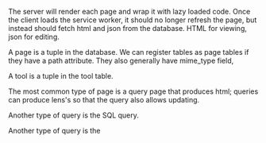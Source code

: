 

The server will render each page and wrap it with lazy loaded code. Once the client loads the service worker, it should no longer refresh the page, but instead should fetch html and json from the database. HTML for viewing, json for editing.



A page is a tuple in the database.
We can register tables as page tables if they have a path attribute. They also generally have mime_type field, 

A tool is a tuple in the tool table.

The most common type of page is a query page that produces html; queries can produce lens's so that the query also allows updating.

Another type of query is the SQL query.

Another type of query is the 